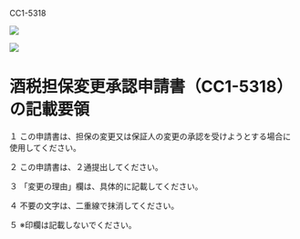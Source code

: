 CC1-5318

![](https://www.nta.go.jp/tmp/a68cdc82-04e8-4af9-b77a-4784152ced68/images/80e96482ce4567a9466e0fce194ba9c724bbd38d8dd97a39710ab370126dd972.jpg)

![](https://www.nta.go.jp/tmp/a68cdc82-04e8-4af9-b77a-4784152ced68/images/9a46bdd7f2a6e5737c28b5b9ad3b494483c4d370ceca62c53e5112a2d9af56ba.jpg)

# 酒税担保変更承認申請書（CC1-5318）の記載要領

１ この申請書は、担保の変更又は保証人の変更の承認を受けようとする場合に使用してください。

２ この申請書は、２通提出してください。

３ 「変更の理由」欄は、具体的に記載してください。

４ 不要の文字は、二重線で抹消してください。

５ ※印欄は記載しないでください。
